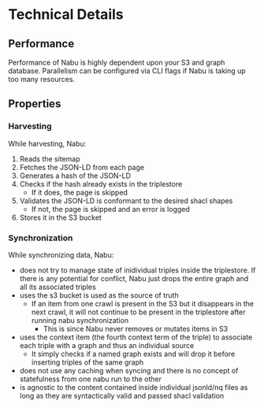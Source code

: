 # Technical Details

## Performance

Performance of Nabu is highly dependent upon your S3 and graph database. Parallelism can be configured via CLI flags if Nabu is taking up too many resources.

## Properties

### Harvesting

While harvesting, Nabu:

1. Reads the sitemap
2. Fetches the JSON-LD from each page
3. Generates a hash of the JSON-LD
4. Checks if the hash already exists in the triplestore
    - If it does, the page is skipped
5. Validates the JSON-LD is conformant to the desired shacl shapes
    - If not, the page is skipped and an error is logged
6. Stores it in the S3 bucket

### Synchronization 

While synchronizing data, Nabu:

- does not try to manage state of inidividual triples inside the triplestore. If there is any potential for conflict, Nabu just drops the entire graph and all its associated triples
- uses the s3 bucket is used as the source of truth
    - If an item from one crawl is present in the S3 but it disappears in the next crawl, it will not continue to be present in the triplestore after running nabu synchronization
        - This is since Nabu never removes or mutates items in S3
- uses the context item (the fourth context term of the triple) to associate each triple with a graph and thus an individual source
    - It simply checks if a named graph exists and will drop it before inserting triples of the same graph
- does not use any caching when syncing and there is no concept of statefulness from one nabu run to the other
- is agnostic to the content contained inside individual jsonld/nq files as long as they are syntactically valid and passed shacl validation